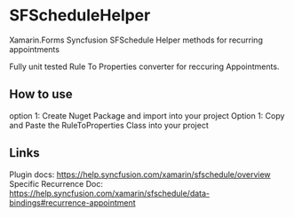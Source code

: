 # SFScheduleHelper
Xamarin.Forms Syncfusion SFSchedule Helper methods for recurring appointments

Fully unit tested Rule To Properties converter for reccuring Appointments.

## How to use
option 1: Create Nuget Package and import into your project
Option 1: Copy and Paste the RuleToProperties Class into your project 

## Links
Plugin docs: https://help.syncfusion.com/xamarin/sfschedule/overview
Specific Recurrence Doc: https://help.syncfusion.com/xamarin/sfschedule/data-bindings#recurrence-appointment
